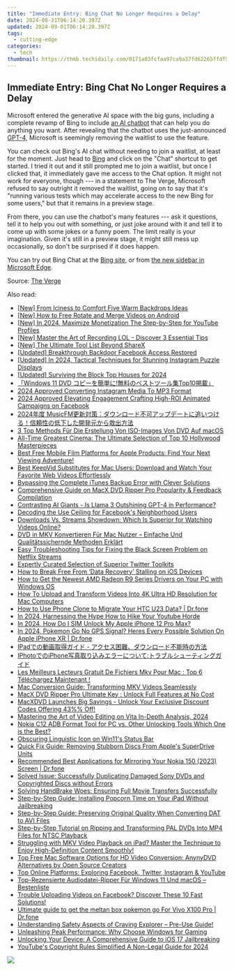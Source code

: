 ```yaml
---
title: "Immediate Entry: Bing Chat No Longer Requires a Delay"
date: 2024-08-31T06:14:20.397Z
updated: 2024-09-01T06:14:20.397Z
tags:
  - cutting-edge
categories:
  - tech
thumbnail: https://thmb.techidaily.com/0171a03fcfaa97ca9a37fd62265ffdf540832c9ac080e870fc5542fba83032d5.jpg
---
```


## Immediate Entry: Bing Chat No Longer Requires a Delay

Microsoft entered the generative AI space with the big guns, including a complete revamp of Bing to include [an AI chatbot](https://extra-approaches.techidaily.com/updated-mastering-facebook-giveaways-a-step-by-step-guide/) that can help you do anything you want. After revealing that the chatbot uses the just-announced [GPT-4](https://program-issues.techidaily.com/mastering-mw3-comprehensive-troubleshooting-for-dev-error-6068/), Microsoft is seemingly removing the waitlist to use the feature.

 You can check out Bing's AI chat without needing to join a waitlist, at least for the moment. Just head to [Bing](https://www.bing.com/new) and click on the "Chat" shortcut to get started. I tried it out and it still prompted me to join a waitlist, but once I clicked that, it immediately gave me access to the Chat option. It might not work for everyone, though --- in a statement to The Verge, Microsoft refused to say outright it removed the waitlist, going on to say that it's "running various tests which may accelerate access to the new Bing for some users," but that it remains in a preview stage.

 From there, you can use the chatbot's many features --- ask it questions, tell it to help you out with something, or just joke around with it and tell it to come up with some jokes or a funny poem. The limit really is your imagination. Given it's still in a preview stage, it might still mess up occasionally, so don't be surprised if it does happen.

 You can try out Bing Chat at the [Bing site](https://www.bing.com/new), or from [the new sidebar in Microsoft Edge](https://tech-revival.techidaily.com/eliminating-streaming-glitches-on-chatgpt-platform/).

 Source: [The Verge](https://www.theverge.com/2023/3/15/23641683/microsoft-bing-ai-gpt-4-chatbot-available-no-waitlist)

<ins class="adsbygoogle"
     style="display:block"
     data-ad-format="autorelaxed"
     data-ad-client="ca-pub-7571918770474297"
     data-ad-slot="1223367746"></ins>



<ins class="adsbygoogle"
     style="display:block"
     data-ad-client="ca-pub-7571918770474297"
     data-ad-slot="8358498916"
     data-ad-format="auto"
     data-full-width-responsive="true"></ins>

<span class="atpl-alsoreadstyle">Also read:</span>
<div><ul>
<li><a href="https://youtube-stream.techidaily.com/new-from-iciness-to-comfort-five-warm-backdrops-ideas/"><u>[New] From Iciness to Comfort  Five Warm Backdrops Ideas</u></a></li>
<li><a href="https://fox-hovers.techidaily.com/new-how-to-free-rotate-and-merge-videos-on-android/"><u>[New] How to Free Rotate and Merge Videos on Android</u></a></li>
<li><a href="https://youtube-data.techidaily.com/n-2024-maximize-monetization-the-step-by-step-for-youtube-profiles/"><u>[New] In 2024, Maximize Monetization  The Step-by-Step for YouTube Profiles</u></a></li>
<li><a href="https://screen-video-capture.techidaily.com/new-master-the-art-of-recording-lol-discover-3-essential-tips/"><u>[New] Master the Art of Recording LOL - Discover 3 Essential Tips</u></a></li>
<li><a href="https://screen-sharing-recording.techidaily.com/new-the-ultimate-tool-list-beyond-sharex/"><u>[New] The Ultimate Tool List Beyond ShareX</u></a></li>
<li><a href="https://facebook-videos.techidaily.com/updated-breakthrough-backdoor-facebook-access-restored/"><u>[Updated] Breakthrough Backdoor  Facebook Access Restored</u></a></li>
<li><a href="https://instagram-clips.techidaily.com/updated-in-2024-tactical-techniques-for-stunning-instagram-puzzle-displays/"><u>[Updated] In 2024, Tactical Techniques for Stunning Instagram Puzzle Displays</u></a></li>
<li><a href="https://screen-recording.techidaily.com/updated-surviving-the-block-top-houses-for-2024/"><u>[Updated] Surviving the Block  Top Houses for 2024</u></a></li>
<li><a href="https://some-guidance.techidaily.com/windows-11-dvd-top10/"><u>「Windows 11 DVD コピーを簡単に!無料のベストツール集Top10掲載」</u></a></li>
<li><a href="https://instagram-video-recordings.techidaily.com/2024-approved-converting-instagram-media-to-mp3-format/"><u>2024 Approved  Converting Instagram Media  To MP3 Format</u></a></li>
<li><a href="https://facebook-video-content.techidaily.com/2024-approved-elevating-engagement-crafting-high-roi-animated-campaigns-on-facebook/"><u>2024 Approved  Elevating Engagement  Crafting High-ROI Animated Campaigns on Facebook</u></a></li>
<li><a href="https://some-guidance.techidaily.com/2024-musicfm/"><u>2024年度 MusicFM更新対策：ダウンロード不可アップデートに追いつける！信頼性の低下した開発元から救出方法</u></a></li>
<li><a href="https://some-guidance.techidaily.com/3-top-methods-fur-die-erstellung-von-iso-images-von-dvd-auf-macos/"><u>3 Top Methods Für Die Erstellung Von ISO-Images Von DVD Auf macOS</u></a></li>
<li><a href="https://some-guidance.techidaily.com/all-time-greatest-cinema-the-ultimate-selection-of-top-10-hollywood-masterpieces/"><u>All-Time Greatest Cinema: The Ultimate Selection of Top 10 Hollywood Masterpieces</u></a></li>
<li><a href="https://some-guidance.techidaily.com/best-free-mobile-film-platforms-for-apple-products-find-your-next-viewing-adventure/"><u>Best Free Mobile Film Platforms for Apple Products: Find Your Next Viewing Adventure!</u></a></li>
<li><a href="https://some-guidance.techidaily.com/best-keepvid-substitutes-for-mac-users-download-and-watch-your-favorite-web-videos-effortlessly/"><u>Best KeepVid Substitutes for Mac Users: Download and Watch Your Favorite Web Videos Effortlessly</u></a></li>
<li><a href="https://some-guidance.techidaily.com/bypassing-the-complete-itunes-backup-error-with-clever-solutions/"><u>Bypassing the Complete iTunes Backup Error with Clever Solutions</u></a></li>
<li><a href="https://some-guidance.techidaily.com/comprehensive-guide-on-macx-dvd-ripper-pro-popularity-and-feedback-compilation/"><u>Comprehensive Guide on MacX DVD Ripper Pro Popularity & Feedback Compilation</u></a></li>
<li><a href="https://tech-revival.techidaily.com/contrasting-ai-giants-is-llama-3-outshining-gpt-4-in-performance/"><u>Contrasting AI Giants - Is Llama 3 Outshining GPT-4 in Performance?</u></a></li>
<li><a href="https://facebook.techidaily.com/decoding-the-use-ceiling-for-facebooks-neighborhood-users/"><u>Decoding the Use Ceiling for Facebook's Neighborhood Users</u></a></li>
<li><a href="https://some-guidance.techidaily.com/downloads-vs-streams-showdown-which-is-superior-for-watching-videos-online/"><u>Downloads Vs. Streams Showdown: Which Is Superior for Watching Videos Online?</u></a></li>
<li><a href="https://some-guidance.techidaily.com/dvd-in-mkv-konvertieren-fur-mac-nutzer-einfache-und-qualitatssichernde-methoden-erklart/"><u>DVD in MKV Konvertieren Für Mac Nutzer – Einfache Und Qualitätssichernde Methoden Erklärt</u></a></li>
<li><a href="https://some-guidance.techidaily.com/easy-troubleshooting-tips-for-fixing-the-black-screen-problem-on-netflix-streams/"><u>Easy Troubleshooting Tips for Fixing the Black Screen Problem on Netflix Streams</u></a></li>
<li><a href="https://tech-recovery.techidaily.com/expertly-curated-selection-of-superior-twitter-toolkits/"><u>Expertly Curated Selection of Superior Twitter Toolkits</u></a></li>
<li><a href="https://data-safeguard.techidaily.com/how-to-break-free-from-data-recovery-stalling-on-ios-devices/"><u>How to Break Free From ‘Data Recovery’ Stalling on iOS Devices</u></a></li>
<li><a href="https://hardware-updates.techidaily.com/how-to-get-the-newest-amd-radeon-r9-series-drivers-on-your-pc-with-windows-os/"><u>How to Get the Newest AMD Radeon R9 Series Drivers on Your PC with Windows OS</u></a></li>
<li><a href="https://some-guidance.techidaily.com/how-to-upload-and-transform-videos-into-4k-ultra-hd-resolution-for-mac-computers/"><u>How To Upload and Transform Videos Into 4K Ultra HD Resolution for Mac Computers</u></a></li>
<li><a href="https://android-transfer.techidaily.com/how-to-use-phone-clone-to-migrate-your-htc-u23-data-drfone-by-drfone-transfer-from-android-transfer-from-android/"><u>How to Use Phone Clone to Migrate Your HTC U23 Data? | Dr.fone</u></a></li>
<li><a href="https://some-techniques.techidaily.com/in-2024-harnessing-the-hype-how-to-hike-your-youtube-horde/"><u>In 2024, Harnessing the Hype  How to Hike Your Youtube Horde</u></a></li>
<li><a href="https://sim-unlock.techidaily.com/in-2024-how-do-i-sim-unlock-my-apple-iphone-12-pro-max-by-drfone-ios/"><u>In 2024, How Do I SIM Unlock My Apple iPhone 12 Pro Max?</u></a></li>
<li><a href="https://ios-pokemon-go.techidaily.com/in-2024-pokemon-go-no-gps-signal-heres-every-possible-solution-on-apple-iphone-xr-drfone-by-drfone-virtual-ios/"><u>In 2024, Pokemon Go No GPS Signal? Heres Every Possible Solution On Apple iPhone XR | Dr.fone</u></a></li>
<li><a href="https://some-guidance.techidaily.com/1724765536377-ipad/"><u>IPadでの動画取得ガイド - アクセス困難、ダウンロード不能時の方法</u></a></li>
<li><a href="https://some-guidance.techidaily.com/iphotoiphone/"><u>IPhotoでのiPhone写真取り込みエラーについて:トラブルシューティングガイド</u></a></li>
<li><a href="https://some-guidance.techidaily.com/les-meilleurs-lecteurs-gratuit-de-fichiers-mkv-pour-mac-top-6-telechargez-maintenant/"><u>Les Meilleurs Lecteurs Gratuit De Fichiers Mkv Pour Mac : Top 6 Téléchargez Maintenant !</u></a></li>
<li><a href="https://some-guidance.techidaily.com/mac-conversion-guide-transforming-mkv-videos-seamlessly/"><u>Mac Conversion Guide: Transforming MKV Videos Seamlessly</u></a></li>
<li><a href="https://some-guidance.techidaily.com/macx-dvd-ripper-pro-ultimate-key-unlock-full-features-at-no-cost/"><u>MacX DVD Ripper Pro Ultimate Key : Unlock Full Features at No Cost</u></a></li>
<li><a href="https://some-guidance.techidaily.com/macxdvd-launches-big-savings-unlock-your-exclusive-discount-codes-offering-43-off/"><u>MacXDVD Launches Big Savings - Unlock Your Exclusive Discount Codes Offering 43%% Off!</u></a></li>
<li><a href="https://extra-tips.techidaily.com/mastering-the-art-of-video-editing-on-vita-in-depth-analysis-2024/"><u>Mastering the Art of Video Editing on Vita  In-Depth Analysis, 2024</u></a></li>
<li><a href="https://android-frp.techidaily.com/nokia-c12-adb-format-tool-for-pc-vs-other-unlocking-tools-which-one-is-the-best-by-drfone-android/"><u>Nokia C12 ADB Format Tool for PC vs. Other Unlocking Tools Which One is the Best?</u></a></li>
<li><a href="https://win11.techidaily.com/obscuring-linguistic-icon-on-win11s-status-bar/"><u>Obscuring Linguistic Icon on Win11's Status Bar</u></a></li>
<li><a href="https://some-guidance.techidaily.com/quick-fix-guide-removing-stubborn-discs-from-apples-superdrive-units/"><u>Quick Fix Guide: Removing Stubborn Discs From Apple's SuperDrive Units</u></a></li>
<li><a href="https://screen-mirror.techidaily.com/recommended-best-applications-for-mirroring-your-nokia-150-2023-screen-drfone-by-drfone-android/"><u>Recommended Best Applications for Mirroring Your Nokia 150 (2023) Screen | Dr.fone</u></a></li>
<li><a href="https://some-guidance.techidaily.com/solved-issue-successfully-duplicating-damaged-sony-dvds-and-copyrighted-discs-without-errors/"><u>Solved Issue: Successfully Duplicating Damaged Sony DVDs and Copyrighted Discs without Errors</u></a></li>
<li><a href="https://some-guidance.techidaily.com/solving-handbrake-woes-ensuring-full-movie-transfers-successfully/"><u>Solving HandBrake Woes: Ensuring Full Movie Transfers Successfully</u></a></li>
<li><a href="https://some-guidance.techidaily.com/step-by-step-guide-installing-popcorn-time-on-your-ipad-without-jailbreaking/"><u>Step-by-Step Guide: Installing Popcorn Time on Your iPad Without Jailbreaking</u></a></li>
<li><a href="https://media-tips.techidaily.com/step-by-step-guide-preserving-original-quality-when-converting-dat-to-avi-files/"><u>Step-by-Step Guide: Preserving Original Quality When Converting DAT to AVI Files</u></a></li>
<li><a href="https://some-guidance.techidaily.com/step-by-step-tutorial-on-ripping-and-transforming-pal-dvds-into-mp4-files-for-ntsc-playback/"><u>Step-by-Step Tutorial on Ripping and Transforming PAL DVDs Into MP4 Files for NTSC Playback</u></a></li>
<li><a href="https://some-guidance.techidaily.com/struggling-with-mkv-video-playback-on-ipad-master-the-technique-to-enjoy-high-definition-content-smoothly/"><u>Struggling with MKV Video Playback on iPad? Master the Technique to Enjoy High-Definition Content Smoothly!</u></a></li>
<li><a href="https://some-guidance.techidaily.com/top-free-mac-software-options-for-hd-video-conversion-anynydvd-alternatives-by-open-source-creators/"><u>Top Free Mac Software Options for HD Video Conversion: AnynyDVD Alternatives by Open Source Creators</u></a></li>
<li><a href="https://win-forum.techidaily.com/top-online-platforms-exploring-facebook-twitter-instagram-and-youtube/"><u>Top Online Platforms: Exploring Facebook, Twitter, Instagram & YouTube</u></a></li>
<li><a href="https://some-guidance.techidaily.com/top-rezensierte-audiodatei-ripper-fur-windows-11-und-macos-bestenliste/"><u>Top-Rezensierte Audiodatei-Ripper Für Windows 11 Und macOS – Bestenliste</u></a></li>
<li><a href="https://some-guidance.techidaily.com/trouble-uploading-videos-on-facebook-discover-these-10-fast-solutions/"><u>Trouble Uploading Videos on Facebook? Discover These 10 Fast Solutions!</u></a></li>
<li><a href="https://change-location.techidaily.com/ultimate-guide-to-get-the-meltan-box-pokemon-go-for-vivo-x100-pro-drfone-by-drfone-virtual-android/"><u>Ultimate guide to get the meltan box pokemon go For Vivo X100 Pro | Dr.fone</u></a></li>
<li><a href="https://some-guidance.techidaily.com/understanding-safety-aspects-of-craving-explorer-pre-use-guide/"><u>Understanding Safety Aspects of Craving Explorer – Pre-Use Guide!</u></a></li>
<li><a href="https://windows11.techidaily.com/unleashing-peak-performance-why-choose-windows-for-gaming/"><u>Unleashing Peak Performance: Why Choose Windows for Gaming</u></a></li>
<li><a href="https://some-guidance.techidaily.com/unlocking-your-device-a-comprehensive-guide-to-ios-17-jailbreaking/"><u>Unlocking Your Device: A Comprehensive Guide to iOS 17 Jailbreaking</u></a></li>
<li><a href="https://facebook-video-share.techidaily.com/youtubes-copyright-rules-simplified-a-non-legal-guide-for-2024/"><u>YouTube's Copyright Rules Simplified  A Non-Legal Guide for 2024</u></a></li>
</ul></div>

<!-- affiliate ads begin -->
<a href="https://store.movavi.com/affiliate.php?ACCOUNT=MOVAVI&AFFILIATE=108875&PATH=https%3A%2F%2Fwww.movavi.com%3FAFFILIATE%3D108875%26RESOURCE%3DBanner%2B728x90"><img src="https://mcusercontent.com/0885a03ded3d480dca9287f12/images/2e76fe6a-3010-1b37-7846-f34ff9c6b4ca.png" border="0"></a>
<!-- affiliate ads end -->